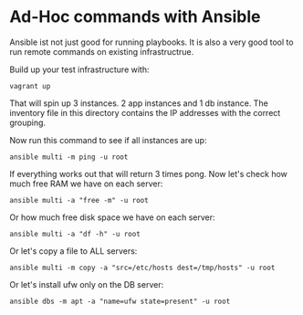 # Ad-Hoc commands with Ansible

Ansible ist not just good for running playbooks. It is also
a very good tool to run remote commands on existing infrastructrue.

Build up your test infrastructure with:

```
vagrant up
```

That will spin up 3 instances. 2 app instances and 1 db instance.
The inventory file in this directory contains the IP addresses with the correct grouping.

Now run this command to see if all instances are up:

```
ansible multi -m ping -u root
```

If everything works out that will return 3 times pong. Now let's check
how much free RAM we have on each server:

```
ansible multi -a "free -m" -u root
```

Or how much free disk space we have on each server:

```
ansible multi -a "df -h" -u root
```

Or let's copy a file to ALL servers:

```
ansible multi -m copy -a "src=/etc/hosts dest=/tmp/hosts" -u root
```

Or let's install ufw only on the DB server:

```
ansible dbs -m apt -a "name=ufw state=present" -u root
```


